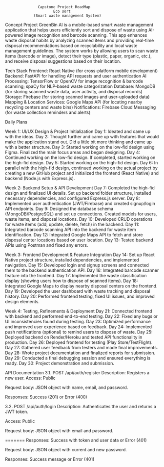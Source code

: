                    Capstone Project RoadMap
                          Eco sort
                 (Smart waste management System)
Concept
Project GreenBin AI is a mobile-based smart waste management application that helps users efficiently sort and dispose of waste using AI-powered image recognition and barcode scanning. This app enhances waste disposal habits by analyzing scanned items and providing real-time disposal recommendations based on recyclability and local waste management guidelines.
                   The system works by allowing users to scan waste items (barcode or image), detect their type (plastic, paper, organic, etc.), and receive disposal suggestions based on their location. 

Tech Stack 
Frontend: React Native (for cross-platform mobile development)
Backend: FastAPI  for handling API requests and user authentication
AI Processing: TensorFlow or OpenCV for image recognition & barcode scanning; spaCy for NLP-based waste categorization
Database: MongoDB (for storing scanned waste data, user activity, and disposal records)
Storage: Firebase (for storing scanned images and user-uploaded data)
Mapping & Location Services: Google Maps API (for locating nearby recycling centers and waste bins)
Notifications: Firebase Cloud Messaging (for waste collection reminders and alerts)

Daily Plans


Week 1: UI/UX Design & Project Initialization
Day 1: Ideated and came up with the ideas.
Day 2: Thought further and came up with features that would make the application stand out. Did a little bit more thinking and came up with a better structure.
Day 3: Started working on the low-fid design using Figma. Finalized the main focus areas and began designing.
Day 4: Continued working on the low-fid design. If completed, started working on the high-fid design.
Day 5: Started working on the high-fid design.
Day 6: In parallel with the high-fid design, continued working on the actual project by creating a new GitHub project and initialized the frontend (React Native) and backend (Node.js with Express.js).

Week 2: Backend Setup & API Development
Day 7: Completed the high-fid design and finalized UI details. Set up backend folder structure, installed necessary dependencies, and configured Express.js server.
Day 8: Implemented user authentication (JWT/Firebase) and created signup/login API endpoints.
Day 9: Designed the database schema (MongoDB/PostgreSQL) and set up connections. Created models for users, waste items, and disposal locations.
Day 10: Developed CRUD operations for waste items (add, update, delete, fetch) in the backend.
Day 11: Integrated barcode scanning API into the backend for waste item identification.
Day 12: Integrated Google Maps API to fetch and store disposal center locations based on user location.
Day 13: Tested backend APIs using Postman and fixed any errors.

Week 3: Frontend Development & Feature Integration
Day 14: Set up React Native project structure, installed dependencies, and implemented navigation.
Day 15: Developed login and signup screens and connected them to the backend authentication API.
Day 16: Integrated barcode scanner feature into the frontend.
Day 17: Implemented the waste classification display (showing users how to dispose of scanned items).
Day 18: Integrated Google Maps to display nearby disposal centers on the frontend.
Day 19: Developed the user dashboard with waste tracking and disposal history.
Day 20: Performed frontend testing, fixed UI issues, and improved design elements.

Week 4: Testing, Refinements & Deployment
Day 21: Connected frontend with backend and performed end-to-end testing.
Day 22: Fixed any bugs or UI inconsistencies found during testing.
Day 23: Optimized performance and improved user experience based on feedback.
Day 24: Implemented push notifications (optional) to remind users to dispose of waste.
Day 25: Deployed backend on Render/Heroku and tested API functionality in production.
Day 26: Deployed frontend for testing (Play Store/TestFlight).
Day 27: Gathered user feedback from testers and made final improvements.
Day 28: Wrote project documentation and finalized reports for submission.
Day 29: Conducted a final debugging session and ensured everything is ready.
Day 30: Project demonstration and submission.



API Documentation 3.1. POST /api/auth/register Description: Registers a new user.
Access: Public

Request body: JSON object with name, email, and password.

Responses: Success (201) or Error (400)

3.2. POST /api/auth/login Description: Authenticates the user and returns a JWT token.

Access: Public

Request body: JSON object with email and password.


=======
Responses: Success with token and user data or Error (401)



Request body: JSON object with current and new password.

Responses: Success message or Error (401)


